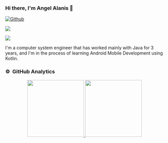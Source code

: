 ### Hi there, I'm Angel Alanis 👋

[![Github](https://img.shields.io/github/followers/angelalanis?label=Follow&style=social)](https://github.com/angelalanis)

![](https://komarev.com/ghpvc/?username=angelalanis&color=brightgreen&style=flat)



<img src="https://i.imgur.com/91JQAqB.png">

I'm a computer system engineer that  has worked mainly with Java for 3 years, and I'm in the process of learning Android Mobile Development using Kotlin.

### ⚙️ &nbsp;GitHub Analytics

<p align="center">
<a href="https://github.com/AngelAlanis">
  <img height="180em" src="https://github-readme-stats-eight-theta.vercel.app/api?username=AngelAlanis&show_icons=true&theme=algolia&include_all_commits=true&count_private=true"/>
  <img height="180em" src="https://github-readme-stats-eight-theta.vercel.app/api/top-langs/?username=AngelAlanis&layout=compact&langs_count=8&theme=algolia"/>
</a>
</p>
